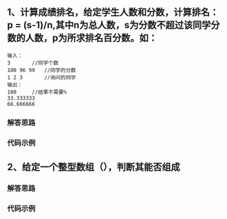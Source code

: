## 1、计算成绩排名，给定学生人数和分数，计算排名：p = (s-1)/n,其中n为总人数，s为分数不超过该同学分数的人数，p为所求排名百分数。如：

```
输入：
3		//同学个数
100 96 99	//同学的分数
1 2 3		//询问的同学
输出：
100		//结果不需要%
33.333333
66.666666
```

### 解答思路

### 代码示例


## 2、给定一个整型数组（），判断其能否组成

### 解答思路

### 代码示例